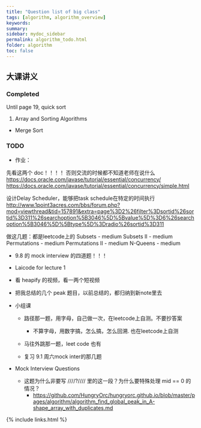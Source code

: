 ```yaml
---
title: "Question list of big class"
tags: [algorithm, algorithm_overview]
keywords:
summary:
sidebar: mydoc_sidebar
permalink: algorithm_todo.html
folder: algorithm
toc: false
---
```


## 大课讲义
### Completed
Until page 19, quick sort

1. Array and Sorting Algorithms
* Merge Sort

### TODO

* 作业：

先看这两个 doc！！！！ 否则交流的时候都不知道老师在说什么
https://docs.oracle.com/javase/tutorial/essential/concurrency/
https://docs.oracle.com/javase/tutorial/essential/concurrency/simple.html


设计Delay Scheduler，能够把task schedule在特定的时间执行
http://www.1point3acres.com/bbs/forum.php?mod=viewthread&tid=157891&extra=page%3D2%26filter%3Dsortid%26sortid%3D311%26searchoption%5B3046%5D%5Bvalue%5D%3D6%26searchoption%5B3046%5D%5Btype%5D%3Dradio%26sortid%3D311 


做这几题：都是leetcode上的
Subsets - medium
Subsets II - medium
Permutations - medium
Permutations II - medium
N-Queens - medium

* 9.8 的 mock interview 的四道题！！！

* Laicode for lecture 1
* 看 heapify 的视频，看一两个短视频
* 把我总结的几个 peak 题目，以前总结的，都归纳到新note里去

* 小组课
  * 路径那一题，用字母，自己做一次，在leetcode上自测。不要抄答案
    * 不算字母，用数字搞，怎么搞，怎么回溯. 也在leetcode上自测
  * 马往外跳那一题，leet code 也有

  * 复习 9.1 周六mock inter的那几题

* Mock Interview Questions
  * 这题为什么非要写 ////?//// 里的这一段？为什么要特殊处理 mid == 0 的情况？
    * https://github.com/HungryOrc/hungryorc.github.io/blob/master/pages/algorithm/algorithm_find_global_peak_in_A-shape_array_with_duplicates.md

{% include links.html %}
